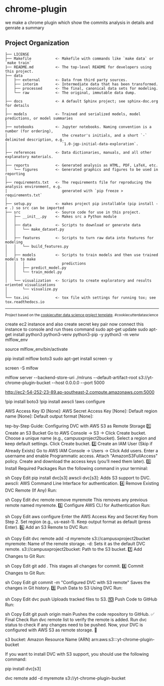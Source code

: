 chrome-plugin
==============================

we make a chrome plugin which show the commits analysis in details and genrate a summary

Project Organization
------------

    ├── LICENSE
    ├── Makefile           <- Makefile with commands like `make data` or `make train`
    ├── README.md          <- The top-level README for developers using this project.
    ├── data
    │   ├── external       <- Data from third party sources.
    │   ├── interim        <- Intermediate data that has been transformed.
    │   ├── processed      <- The final, canonical data sets for modeling.
    │   └── raw            <- The original, immutable data dump.
    │
    ├── docs               <- A default Sphinx project; see sphinx-doc.org for details
    │
    ├── models             <- Trained and serialized models, model predictions, or model summaries
    │
    ├── notebooks          <- Jupyter notebooks. Naming convention is a number (for ordering),
    │                         the creator's initials, and a short `-` delimited description, e.g.
    │                         `1.0-jqp-initial-data-exploration`.
    │
    ├── references         <- Data dictionaries, manuals, and all other explanatory materials.
    │
    ├── reports            <- Generated analysis as HTML, PDF, LaTeX, etc.
    │   └── figures        <- Generated graphics and figures to be used in reporting
    │
    ├── requirements.txt   <- The requirements file for reproducing the analysis environment, e.g.
    │                         generated with `pip freeze > requirements.txt`
    │
    ├── setup.py           <- makes project pip installable (pip install -e .) so src can be imported
    ├── src                <- Source code for use in this project.
    │   ├── __init__.py    <- Makes src a Python module
    │   │
    │   ├── data           <- Scripts to download or generate data
    │   │   └── make_dataset.py
    │   │
    │   ├── features       <- Scripts to turn raw data into features for modeling
    │   │   └── build_features.py
    │   │
    │   ├── models         <- Scripts to train models and then use trained models to make
    │   │   │                 predictions
    │   │   ├── predict_model.py
    │   │   └── train_model.py
    │   │
    │   └── visualization  <- Scripts to create exploratory and results oriented visualizations
    │       └── visualize.py
    │
    └── tox.ini            <- tox file with settings for running tox; see tox.readthedocs.io


--------

<p><small>Project based on the <a target="_blank" href="https://drivendata.github.io/cookiecutter-data-science/">cookiecutter data science project template</a>. #cookiecutterdatascience</small></p>


create ec2 instance and also create secret key pair
now connect this instance to console and run thses command
sudo apt-get update
sudo apt-get install python3 python3-venv python3-pip -y
python3 -m venv mlflow_env
<!-- activate envirement -->
source mlflow_env/bin/activate
<!-- install the screen which automaticall start the mlfow server which any issue  -->
pip install mlflow boto3
sudo apt-get install screen -y
<!-- for starting the screen -->
screen -S mlfow

<!-- server run cammand -->
mlflow server --backend-store-uri ./mlruns --default-artifact-root s3://yt-chrome-plugin-bucket --host 0.0.0.0 --port 5000
<!-- for run server on browser -->
<!-- http://ec2-3-27-214-151.ap-southeast-2.compute.amazonaws.com:5000/
http://ec2-3-25-106-164.ap-southeast-2.compute.amazonaws.com/5000 -->
http://ec2-54-252-23-89.ap-southeast-2.compute.amazonaws.com:5000

<!-- to run in vscode intsall thiss -->
!pip install boto3
!pip install awscli
!aws configure
<!-- give follwing parameter -->
AWS Access Key ID [None]: 
AWS Secret Access Key [None]:
Default region name [None]: 
Default output format [None]: 

tep-by-Step Guide: Configuring DVC with AWS S3 as Remote Storage
1️⃣ Create an S3 Bucket
Go to AWS Console → S3 → Click Create bucket.
Choose a unique name (e.g., campusxproject2bucket).
Select a region and keep default settings.
Click Create bucket.
2️⃣ Create an IAM User (Skip if Already Exists)
Go to AWS IAM Console → Users → Click Add users.
Enter a username and enable Programmatic access.
Attach "AmazonS3FullAccess" policy.
Create and download the access keys (you’ll need them later).
3️⃣ Install Required Packages
Run the following command in your terminal:

sh
Copy
Edit
pip install dvc[s3] awscli
dvc[s3]: Adds S3 support to DVC.
awscli: AWS Command Line Interface for authentication.
4️⃣ Remove Existing DVC Remote (If Any)
Run:

sh
Copy
Edit
dvc remote remove myremote
This removes any previous remote named myremote.
5️⃣ Configure AWS CLI for Authentication
Run:

sh
Copy
Edit
aws configure
Enter the AWS Access Key and Secret Key from Step 2.
Set region (e.g., us-east-1).
Keep output format as default (press Enter).
6️⃣ Add an S3 Remote to DVC
Run:

sh
Copy
Edit
dvc remote add -d myremote s3://campusxproject2bucket
myremote: Name of the remote storage.
-d: Sets it as the default DVC remote.
s3://campusxproject2bucket: Path to the S3 bucket.
7️⃣ Add Changes to Git
Run:

sh
Copy
Edit
git add .
This stages all changes for commit.
8️⃣ Commit Changes to Git
Run:

sh
Copy
Edit
git commit -m "Configured DVC with S3 remote"
Saves the changes in Git history.
9️⃣ Push Data to S3 Using DVC
Run:

sh
Copy
Edit
dvc push
Uploads tracked files to S3.
🔟 Push Code to GitHub
Run:

sh
Copy
Edit
git push origin main
Pushes the code repository to GitHub.
✅ Final Check
Run dvc remote list to verify the remote is added.
Run dvc status to check if any changes need to be pushed.
Now, your DVC is configured with AWS S3 as remote storage. 🚀

s3 bucket:
  Amazon Resource Name (ARN)
arn:aws:s3:::yt-chrome-plugin-bucket


If you want to install DVC with S3 support, you should use the following command:


pip install dvc[s3]

dvc remote add -d myremote s3://yt-chrome-plugin-bucket